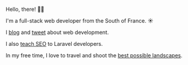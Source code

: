 Hello, there! 👋🏻

I'm a full-stack web developer from the South of France. ☀️

I [blog](https://benjamincrozat.com) and [tweet](https://twitter.com/benjamincrozat) about web development.

I also [teach SEO](https://bloggingwithlaravel.com) to Laravel developers.

In my free time, I love to travel and shoot the [best possible landscapes](https://www.instagram.com/benjamincrozat/).
